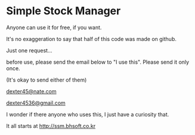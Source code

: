 # Simple Stock Manager
Anyone can use it for free, if you want.

It's no exaggeration to say that half of this code was made on github.

Just one request...

before use, please send the email below to "I use this". Please send it only once.

(It's okay to send either of them)

dexter45@nate.com

dexter4536@gmail.com

I wonder if there anyone who uses this, I just have a curiosity that.


It all starts at http://ssm.bhsoft.co.kr

